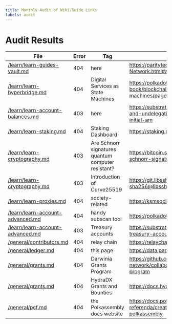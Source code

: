 ```yaml
---
title: Monthly Audit of Wiki/Guide Links
labels: audit
---
```

# Audit Results
|File|Error|Tag|Url|
|---|---|---|---|
|[/learn/learn-guides-vault.md](https://github.com/w3f/polkadot-wiki/tree/master/docs//learn/learn-guides-vault.md)|404|here|https://paritytech.github.io/parity-signer/tutorials/Add-New-Network.html#add-network-specs|
|[/learn/learn-hyperbridge.md](https://github.com/w3f/polkadot-wiki/tree/master/docs//learn/learn-hyperbridge.md)|404|Digital Services as State Machines|https://polkadot-blockchain-academy.github.io/pba-book/blockchain-contracts/services-as-state-machines/page.html|
|[/learn/learn-account-balances.md](https://github.com/w3f/polkadot-wiki/tree/master/docs//learn/learn-account-balances.md)|403|here|https://substrate.stackexchange.com/questions/5067/delegating-and-undelegating-during-the-lock-period-extends-it-for-the-initial-am|
|[/learn/learn-staking.md](https://github.com/w3f/polkadot-wiki/tree/master/docs//learn/learn-staking.md)|404|Staking Dashboard|https://staking.polkadot.cloud/dashboard/#/overview|
|[/learn/learn-cryptography.md](https://github.com/w3f/polkadot-wiki/tree/master/docs//learn/learn-cryptography.md)|403|Are Schnorr signatures quantum computer resistant?|https://bitcoin.stackexchange.com/questions/57965/are-schnorr-signatures-quantum-computer-resistant/57977#57977|
|[/learn/learn-cryptography.md](https://github.com/w3f/polkadot-wiki/tree/master/docs//learn/learn-cryptography.md)|403|Introduction of Curve25519|https://git.libssh.org/projects/libssh.git/tree/doc/curve25519-sha256@libssh.org.txt#n10|
|[/learn/learn-proxies.md](https://github.com/w3f/polkadot-wiki/tree/master/docs//learn/learn-proxies.md)|404|society-related|https://ksmsociety.io/guide|
|[/learn/learn-account-advanced.md](https://github.com/w3f/polkadot-wiki/tree/master/docs//learn/learn-account-advanced.md)|404|handy subscan tool|https://polkadot.subscan.io/tools/ss58_transform|
|[/learn/learn-account-advanced.md](https://github.com/w3f/polkadot-wiki/tree/master/docs//learn/learn-account-advanced.md)|403|Treasury accounts|https://substrate.stackexchange.com/questions/536/how-do-treasury-accounts-compare-to-end-user-accounts-in-frame|
|[/general/contributors.md](https://github.com/w3f/polkadot-wiki/tree/master/docs//general/contributors.md)|404|relay chain|https://relaychain.fm|
|[/general/ledger.md](https://github.com/w3f/polkadot-wiki/tree/master/docs//general/ledger.md)|404|this page|https://data.parity.io/metadata|
|[/general/grants.md](https://github.com/w3f/polkadot-wiki/tree/master/docs//general/grants.md)|404|Darwinia Grants Program|https://github.com/darwinia-network/collaboration/blob/master/grant/README.md#grant-program|
|[/general/grants.md](https://github.com/w3f/polkadot-wiki/tree/master/docs//general/grants.md)|404|HydraDX Grants and Bounties|https://docs.hydradx.io/spending_fw/|
|[/general/pcf.md](https://github.com/w3f/polkadot-wiki/tree/master/docs//general/pcf.md)|404|the Polkassembly docs website|https://docs.polkassembly.io/opengov/learn-about-referenda/creating-a-referendum/creating-a-referendum-on-polkassembly|
